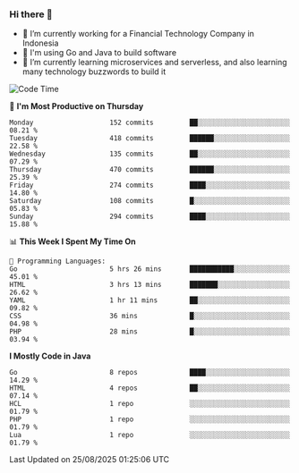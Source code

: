 ### Hi there 👋

<!--
**mazzama/mazzama** is a ✨ _special_ ✨ repository because its `README.md` (this file) appears on your GitHub profile.

Here are some ideas to get you started:

- 🔭 I’m currently working on ...
- 🌱 I’m currently learning ...
- 👯 I’m looking to collaborate on ...
- 🤔 I’m looking for help with ...
- 💬 Ask me about ...
- 📫 How to reach me: ...
- 😄 Pronouns: ...
- ⚡ Fun fact: ...
-->

- 🔭 I’m currently working for a Financial Technology Company in Indonesia
- :gun: I'm using Go and Java to build software
- 🌱 I’m currently learning microservices and serverless, and also learning many technology buzzwords to build it

<!--START_SECTION:waka-->
![Code Time](http://img.shields.io/badge/Code%20Time-4%2C218%20hrs%2039%20mins-blue)

📅 **I'm Most Productive on Thursday** 

```text
Monday                   152 commits         ██░░░░░░░░░░░░░░░░░░░░░░░   08.21 % 
Tuesday                  418 commits         ██████░░░░░░░░░░░░░░░░░░░   22.58 % 
Wednesday                135 commits         ██░░░░░░░░░░░░░░░░░░░░░░░   07.29 % 
Thursday                 470 commits         ██████░░░░░░░░░░░░░░░░░░░   25.39 % 
Friday                   274 commits         ████░░░░░░░░░░░░░░░░░░░░░   14.80 % 
Saturday                 108 commits         █░░░░░░░░░░░░░░░░░░░░░░░░   05.83 % 
Sunday                   294 commits         ████░░░░░░░░░░░░░░░░░░░░░   15.88 % 
```


📊 **This Week I Spent My Time On** 

```text
💬 Programming Languages: 
Go                       5 hrs 26 mins       ███████████░░░░░░░░░░░░░░   45.01 % 
HTML                     3 hrs 13 mins       ███████░░░░░░░░░░░░░░░░░░   26.62 % 
YAML                     1 hr 11 mins        ██░░░░░░░░░░░░░░░░░░░░░░░   09.82 % 
CSS                      36 mins             █░░░░░░░░░░░░░░░░░░░░░░░░   04.98 % 
PHP                      28 mins             █░░░░░░░░░░░░░░░░░░░░░░░░   03.94 % 
```

**I Mostly Code in Java** 

```text
Go                       8 repos             ████░░░░░░░░░░░░░░░░░░░░░   14.29 % 
HTML                     4 repos             ██░░░░░░░░░░░░░░░░░░░░░░░   07.14 % 
HCL                      1 repo              ░░░░░░░░░░░░░░░░░░░░░░░░░   01.79 % 
PHP                      1 repo              ░░░░░░░░░░░░░░░░░░░░░░░░░   01.79 % 
Lua                      1 repo              ░░░░░░░░░░░░░░░░░░░░░░░░░   01.79 % 
```




 Last Updated on 25/08/2025 01:25:06 UTC
<!--END_SECTION:waka-->
